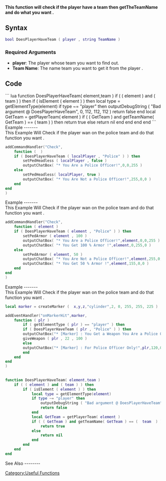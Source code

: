 <lowercasetitle></lowercasetitle>

**This function will check if the player have a team then getTheTeamName and do what you want .**

Syntax
------

``` lua
bool DoesPlayerHaveTeam ( player , string TeamName )
```

### Required Arguments

-   **player**: The player whose team you want to find out.
-   **Team Name**: The name team you want to get it from the player .

Code
----

<section name="Function source" class="both" show="true">
``` lua
function DoesPlayerHaveTeam( element,team )
    if ( ( element ) and ( team ) ) then
        if ( isElement ( element ) ) then
            local type = getElementType(element)
            if type ~= "player" then
                outputDebugString ( "Bad argument @ DoesPlayerHaveTeam", 0, 112, 112, 112 ) 
                return false 
            end
            local GetTeam = getPlayerTeam( element )            
            if ( ( GetTeam ) and getTeamName( GetTeam ) == (  team  ) ) then
                return true
            else
                return nil
            end
        end 
    end
end
```

</section>
Example
-------

<section name="Client Example" class="client" show="true">
This Example Will Check if the player wan on the police team and do that function you want .

``` lua
addCommandHandler("Check",
    function (  )
    if ( DoesPlayerHaveTeam ( localPlayer , "Police" ) ) then
        setPedHeadless ( localPlayer , false )
        outputChatBox( "* You Are a Police Officer!",0,0,255 )
    else
        setPedHeadless( localPlayer, true )
        outputChatBox( "* You Are Not a Police Officer!",255,0,0 )
    end
end
)
```

</section>
Example
-------

<section name="Server Example" class="server" show="true">
This Example Will Check if the player wan on the police team and do that function you want .

``` lua
addCommandHandler("Check",
    function ( element )
    if ( DoesPlayerHaveTeam ( element , "Police" ) ) then
        setPedArmor ( element , 100 )
        outputChatBox( "* You Are a Police Officer!",element,0,0,255 )
        outputChatBox( "* You Get 100 % Armor !",element,0,255,0 )
    else
        setPedArmor ( element, 50 )
        outputChatBox( "* You Are Not a Police Officer!",element,255,0,0 )
        outputChatBox( "* You Get 50 % Armor !",element,155,0,0 )
    end
end
)
```

</section>
Example
-------

<section name="Server Full Example With The Source Function" class="server" show="true">
This Example Will Check if the player wan on the police team and do that function you want .

``` lua
local marker = createMarker (  x,y,z,"cylinder",2, 0, 255, 255, 225 )

addEventHandler("onMarkerHit",marker,
    function ( plr )
        if ( getElementType ( plr ) == "player" ) then
        if ( DoesPlayerHaveTeam ( plr , "Police" ) ) then
        outputChatBox("* [Marker] : You Get a Weapon You Are a Police Officer",plr,0,0,255)
        giveWeapon ( plr , 22 , 100 )
        else
        outputChatBox("* [Marker] : For Police Officer Only!",plr,120,0,0)
        end
    end
end
)
        
        
function DoesPlayerHaveTeam( element,team )
    if ( ( element ) and ( team ) ) then
        if ( isElement ( element ) ) then
            local type = getElementType(element)
            if type ~= "player" then
                outputDebugString ( "Bad argument @ DoesPlayerHaveTeam", 0, 112, 112, 112 ) 
                return false 
            end
            local GetTeam = getPlayerTeam( element )            
            if ( ( GetTeam ) and getTeamName( GetTeam ) == (  team  ) ) then
                return true
            else
                return nil
            end
        end 
    end
end
```

</section>
See Also
--------

[Category:Useful Functions](/docs/Category:Useful_Functions.md "wikilink")
